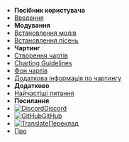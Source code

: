 - **Посібник користувача**
- [Введення](./)
- **Модування**
- [Встановлення модів](installing-mods)
- [Встановлення пісень](installing-songs)
- **Чартинг**
- [Створення чартів](creating-charts)
- [Charting Guidelines](charting-guidelines)
- [Фон чартів](chart-backgrounds)
- [Додаткова інформація по чартингу](misc-charting-info)
- **Додатково**
- [Найчастіші питання](faq)
- **Посилання**
- [![Discord](https://icongr.am/simple/discord.svg?colored&size=16)Discord](https://discord.gg/KVzKRsbetJ)
- [![GitHub](https://icongr.am/simple/github.svg?color=808080&size=16)GitHub](https://github.com/tc-mods/TromboneChampModdingWiki)
- [![Translate](https://icongr.am/material/translate.svg?color=808080&size=16)Переклад](https://crowdin.com/project/trombone-champ-modding-wiki)
- [Про](about)
